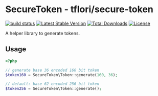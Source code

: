 # SecureToken - tflori/secure-token

[![build status](https://gitlab.w00tserver.org:617/tflori/secureToken/badges/master/build.svg)](https://gitlab.w00tserver.org:617/tflori/secureToken/commits/master)
[![Latest Stable Version](https://poser.pugx.org/tflori/secureToken/v/stable)](https://packagist.org/packages/tflori/secureToken)
[![Total Downloads](https://poser.pugx.org/tflori/secureToken/downloads)](https://packagist.org/packages/tflori/secureToken)
[![License](https://poser.pugx.org/tflori/secureToken/license)](https://packagist.org/packages/tflori/secureToken)

A helper library to generate tokens.

## Usage

```php
<?php

// generate base 36 encoded 160 bit token 
$token160 = SecureToken\Token::generate(160, 36);

// default: base 62 encoded 256 bit token
$token256 = SecureToken\Token::generate();
```
